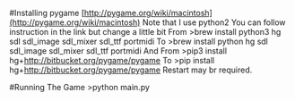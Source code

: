 #Installing pygame
    [http://pygame.org/wiki/macintosh](http://pygame.org/wiki/macintosh)
    Note that I use python2
    You can follow instruction in the link but change a little bit
    From
        >brew install python3 hg sdl sdl_image sdl_mixer sdl_ttf portmidi
    To
        >brew install python hg sdl sdl_image sdl_mixer sdl_ttf portmidi
    And
    From
        >pip3 install hg+http://bitbucket.org/pygame/pygame
    To
        >pip install hg+http://bitbucket.org/pygame/pygame
    Restart may br required.


#Running The Game
    >python main.py
